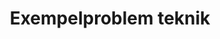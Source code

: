---
layout: sampleproblem
title: Exempelproblem teknik
id: affisch-teknik
poster: ../imgs/uvs-poster-teknik.png
skrivut: ../pdfs/uvs-poster-teknik.pdf
medlemsforening: UVS Ingenjörer
solution: Det finns naturligtvis många olika möjligheter, men en möjlighet har att göra med hur roboten definierar höger, vänster, upp och ned. Ett sätt är genom att mäta jordens magnetfält och med hjälp av det definiera vad som är upp och vad som är ned. I Sydafrika är magnetfältets normalriktning motvänd vad den är i Sverige -- upp blir ner och vänstersväng blir högersväng! Ett annat sätt att se på det är att roboten försöker göra en vänstersväng fast som om den vore i Sverige (och relativt Sverige är den uppochned). <i>(Problemet är inspirerat av Fredrik Löfgren som faktiskt upplevde detta under VM i robotik).</i>
bonusproblem: Hur kan problemet åtgärdas?
---